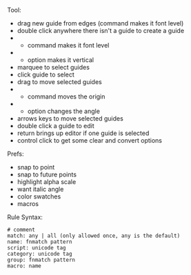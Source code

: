 Tool:
- drag new guide from edges (command makes it font level)
- double click anywhere there isn't a guide to create a guide
- - command makes it font level
- - option makes it vertical
- marquee to select guides
- click guide to select
- drag to move selected guides
- - command moves the origin
- - option changes the angle
- arrows keys to move selected guides
- double click a guide to edit
- return brings up editor if one guide is selected
- control click to get some clear and convert options

Prefs:
- snap to point
- snap to future points
- highlight alpha scale
- want italic angle
- color swatches
- macros

Rule Syntax:

```
# comment
match: any | all (only allowed once, any is the default)
name: fnmatch pattern
script: unicode tag
category: unicode tag
group: fnmatch pattern
macro: name
```